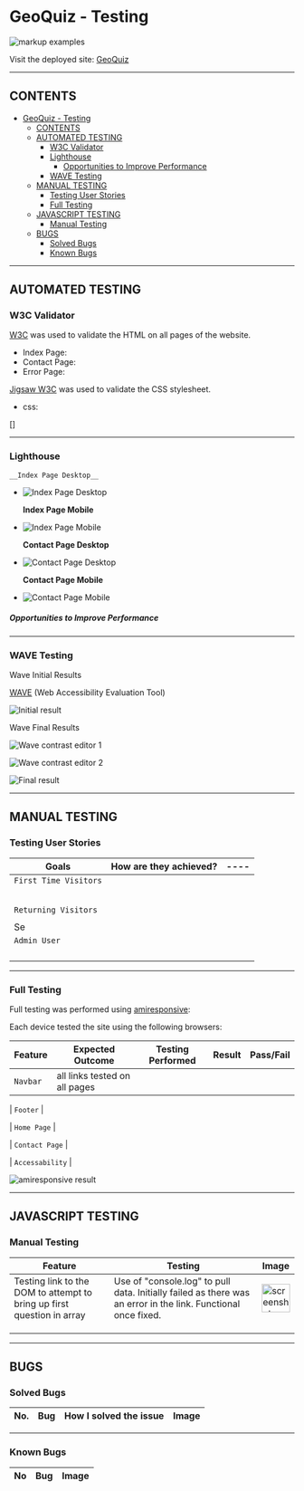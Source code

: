 # GeoQuiz - Testing

![markup examples](#)

Visit the deployed site: [GeoQuiz](#)

---

## CONTENTS

- [GeoQuiz - Testing](#geoquiz---testing)
  - [CONTENTS](#contents)
  - [AUTOMATED TESTING](#automated-testing)
    - [W3C Validator](#w3c-validator)
    - [Lighthouse](#lighthouse)
        - [Opportunities to Improve Performance](#opportunities-to-improve-performance)
    - [WAVE Testing](#wave-testing)
  - [MANUAL TESTING](#manual-testing)
    - [Testing User Stories](#testing-user-stories)
    - [Full Testing](#full-testing)
  - [JAVASCRIPT TESTING](#javascript-testing)
    - [Manual Testing](#manual-testing-1)
  - [BUGS](#bugs)
    - [Solved Bugs](#solved-bugs)
    - [Known Bugs](#known-bugs)

---

## AUTOMATED TESTING

### W3C Validator

[W3C](https://validator.w3.org/) was used to validate the HTML on all pages of the website.

- Index Page:
- Contact Page:
- Error Page:

[Jigsaw W3C](https://jigsaw.w3.org/css-validator/) was used to validate the CSS stylesheet.

- css: 
  
[]

---

### Lighthouse

    __Index Page Desktop__

- ![Index Page Desktop](#)

  **Index Page Mobile**

- ![Index Page Mobile](#)

  **Contact Page Desktop**

- ![Contact Page Desktop](#)

  **Contact Page Mobile**

- ![Contact Page Mobile](#)

##### Opportunities to Improve Performance

---

### WAVE Testing

Wave Initial Results

[WAVE](http://wave.webaim.org/) (Web Accessibility Evaluation Tool)

![Initial result](#)

Wave Final Results

![Wave contrast editor 1](#)

![Wave contrast editor 2](#)

![Final result](#)

---

## MANUAL TESTING

### Testing User Stories

| Goals                                                              | How are they achieved?             | ---- |
| ------------------------------------------------------------------ | ---------------------------------- | ---- |
| `First Time Visitors`                                              |                                    |
|                                        |                                    |      |
|                                 |                                    |      |
|                                       |                                    |      |
|                                  |                                    |      |
|                                   |                                    |
| `Returning Visitors`                                               |
|                                          |                                    |      |
| Se           |                                    |      |
| `Admin User`                                                       |
|          | |      |
|  |                                    |      |
|        |                                    |      |
|                          |                                    |      |

---

### Full Testing

Full testing was performed using [amiresponsive](#):

Each device tested the site using the following browsers:

| Feature  | Expected Outcome              | Testing Performed | Result | Pass/Fail |
| -------- | ----------------------------- | ----------------- | ------ | --------- |
| `Navbar` | all links tested on all pages |

| `Footer` |

| `Home Page` |

| `Contact Page` |

| `Accessability` |

![amiresponsive result](#)

---

## JAVASCRIPT TESTING

### Manual Testing

| Feature                           | Testing                                                                              | Image                                                                                                                                |
| --------------------------------- | ------------------------------------------------------------------------------------ | ------------------------------------------------------------------------------------------------------------------------------------ |
| Testing link to the DOM to attempt to bring up first question in array | Use of "console.log" to pull data. Initially failed as there was an error in the link. Functional once fixed. | <img src="/assets/documentation/testing/missingLink.png" alt="screenshot" width="50px">               |
|                              |        |
|     |   |  |
|        |            ||

---

## BUGS

### Solved Bugs

| No. | Bug | How I solved the issue | Image |
| --- | --- | ---------------------- | ----- |

---

### Known Bugs

| No  | Bug | Image |
| --- | --- | ----- |
